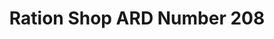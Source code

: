 ---
title: "Ration Shop ARD Number 208"
url: /madikai/ration-shop-ard-number-208/
shop: convenience
---